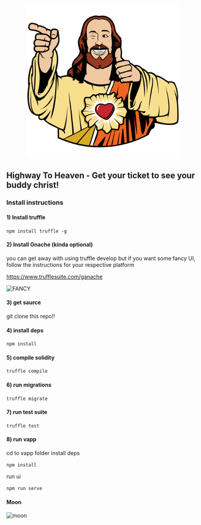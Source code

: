 <div align="center">
  <img alt="ReDoc logo" src="https://github.com/nshCore/highwayToHeaven-dapp/blob/master/vapp/src/assets/buddyChrist.png" width="400px" />
</div>

## Highway To Heaven - Get your ticket to see your buddy christ!

### Install instructions

#### 1) Install truffle

```
npm install truffle -g
```

#### 2) Install Gnache (kinda optional)

you can get away with using truffle develop but if you want some fancy UI,
follow the instructions for your respective platform

https://www.trufflesuite.com/ganache

  ![FANCY](https://media1.tenor.com/images/53063b73f6a39d86bfae9e6a30230779/tenor.gif)


#### 3) get saurce

git clone this repo!!


#### 4) install deps

```
npm install
```

#### 5) compile solidity

```
truffle compile
```

#### 6) run migrations

```
truffle migrate
```

#### 7) run test suite

```
truffle test
```

#### 8) run vapp

cd to vapp folder
install deps

```
npm install
```

run ui

```
npm run serve
```

#### Moon

![moon](https://www.reactiongifs.com/r/giphy.gif)
